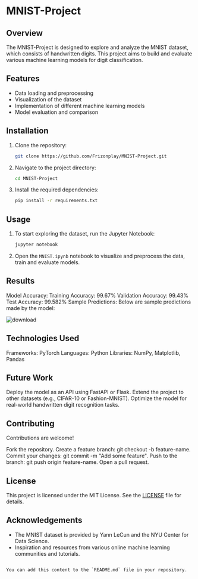 # MNIST-Project

## Overview
The MNIST-Project is designed to explore and analyze the MNIST dataset, which consists of handwritten digits. This project aims to build and evaluate various machine learning models for digit classification.

## Features
- Data loading and preprocessing
- Visualization of the dataset
- Implementation of different machine learning models
- Model evaluation and comparison

## Installation
1. Clone the repository:
   ```sh
   git clone https://github.com/Frizonplay/MNIST-Project.git

2. Navigate to the project directory:
   ```sh
   cd MNIST-Project
   ```
3. Install the required dependencies:
   ```sh
   pip install -r requirements.txt
   ```

## Usage
1. To start exploring the dataset, run the Jupyter Notebook:
   ```sh
   jupyter notebook
   ```
2. Open the `MNIST.ipynb` notebook to visualize and preprocess the data, train and evaluate models.

## Results
Model Accuracy:
Training Accuracy: 99.67%
Validation Accuracy: 99.43%
Test Accuracy: 99.582%
Sample Predictions:
Below are sample predictions made by the model:

![download](https://github.com/user-attachments/assets/9b2ada3c-1178-4865-898e-b6968fa88974)


## Technologies Used
Frameworks: PyTorch
Languages: Python
Libraries: NumPy, Matplotlib, Pandas

## Future Work
Deploy the model as an API using FastAPI or Flask.
Extend the project to other datasets (e.g., CIFAR-10 or Fashion-MNIST).
Optimize the model for real-world handwritten digit recognition tasks.

## Contributing
Contributions are welcome!

Fork the repository.
Create a feature branch: git checkout -b feature-name.
Commit your changes: git commit -m "Add some feature".
Push to the branch: git push origin feature-name.
Open a pull request.

## License
This project is licensed under the MIT License. See the [LICENSE](LICENSE) file for details.

## Acknowledgements
- The MNIST dataset is provided by Yann LeCun and the NYU Center for Data Science.
- Inspiration and resources from various online machine learning communities and tutorials.

```

You can add this content to the `README.md` file in your repository.

